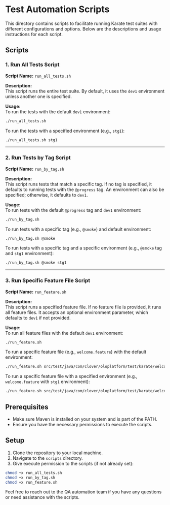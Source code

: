 # Test Automation Scripts

This directory contains scripts to facilitate running Karate test suites with different configurations and options. Below are the descriptions and usage instructions for each script.

## Scripts

### 1. Run All Tests Script

**Script Name:** `run_all_tests.sh`

**Description:**  
This script runs the entire test suite. By default, it uses the `dev1` environment unless another one is specified.

**Usage:**  
To run the tests with the default `dev1` environment:
```sh
./run_all_tests.sh
```
To run the tests with a specified environment (e.g., `stg1`):
```sh
./run_all_tests.sh stg1
```

---

### 2. Run Tests by Tag Script

**Script Name:** `run_by_tag.sh`

**Description:**  
This script runs tests that match a specific tag. If no tag is specified, it defaults to running tests with the `@progress` tag. An environment can also be specified; otherwise, it defaults to `dev1`.

**Usage:**  
To run tests with the default `@progress` tag and `dev1` environment:
```sh
./run_by_tag.sh
```
To run tests with a specific tag (e.g., `@smoke`) and default environment:
```sh
./run_by_tag.sh @smoke
```
To run tests with a specific tag and a specific environment (e.g., `@smoke` tag and `stg1` environment):
```sh
./run_by_tag.sh @smoke stg1
```

---

### 3. Run Specific Feature File Script

**Script Name:** `run_feature.sh`

**Description:**  
This script runs a specified feature file. If no feature file is provided, it runs all feature files. It accepts an optional environment parameter, which defaults to `dev1` if not provided.

**Usage:**  
To run all feature files with the default `dev1` environment:
```sh
./run_feature.sh
```
To run a specific feature file (e.g., `welcome.feature`) with the default environment:
```sh
./run_feature.sh src/test/java/com/clover/oloplatform/test/karate/welcome.feature
```
To run a specific feature file with a specified environment (e.g., `welcome.feature` with `stg1` environment):
```sh
./run_feature.sh src/test/java/com/clover/oloplatform/test/karate/welcome.feature stg1
```

## Prerequisites

- Make sure Maven is installed on your system and is part of the PATH.
- Ensure you have the necessary permissions to execute the scripts.

## Setup

1. Clone the repository to your local machine.
2. Navigate to the `scripts` directory.
3. Give execute permission to the scripts (if not already set):
```sh
chmod +x run_all_tests.sh
chmod +x run_by_tag.sh
chmod +x run_feature.sh
```

Feel free to reach out to the QA automation team if you have any questions or need assistance with the scripts.